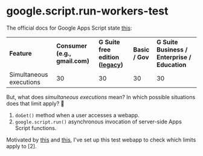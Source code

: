 # google.script.run-workers-test

The official docs for Google Apps Script state [this](https://developers.google.com/apps-script/guides/services/quotas):

<table><tbody><tr><td><strong>Feature</strong></td><td><strong>Consumer (e.g., gmail.com)</strong></td><td><strong>G Suite free edition (</strong><a href="https://support.google.com/a/answer/2855120"><strong>legacy</strong></a><strong>)</strong></td><td><strong>Basic / Gov</strong></td><td><strong>G Suite Business / Enterprise / Education</strong></td></tr><tr><td>Simultaneous executions</td><td>30</td><td>30</td><td>30</td><td>30</td></tr></tbody></table>

But, what does _simultaneous executions_ mean? In which possible situations does that limit apply? 🤔

1.  `doGet()` method when a user accesses a webapp.
2.  `google.script.run()` asynchronous invocation of server-side Apps Script functions.

Motivated by [this](https://twitter.com/LifeOfSpy/status/1326510264020328449) and [this](https://groups.google.com/g/google-apps-script-community/c/qUUGk6G1AnA/m/iKH8KBTiAgAJ), I've set up this test webapp to check which limits apply to \[2\].
